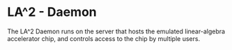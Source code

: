 LA^2 - Daemon
=============

The LA^2 Daemon runs on the server that hosts the emulated linear-algebra accelerator chip, and controls access to the chip by multiple users.